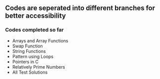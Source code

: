 ## Codes are seperated into different branches for better accessibility
### Codes completed so far
* Arrays and Array Functions
* Swap Function
* String Functions
* Pattern using Loops
* Pointers in C
* Relatively Prime Numbers
* All Test Solutions
